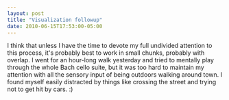 ```yaml
---
layout: post
title: "Visualization followup"
date: 2010-06-15T17:53:00-05:00
---
```


I think that unless I have the time to devote my full undivided attention to this process, it's probably best to work in small chunks, probably with overlap. I went for an hour-long walk yesterday and tried to mentally play through the whole Bach cello suite, but it was too hard to maintain my attention with all the sensory input of being outdoors walking around town. I found myself easily distracted by things like crossing the street and trying not to get hit by cars. :)

